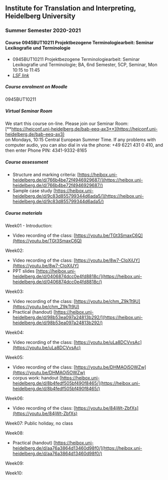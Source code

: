 ## Institute for Translation and Interpreting, Heidelberg University
### Summer Semester 2020-2021
#### Course 0945BUT10211 Projektbezogene Terminologiearbeit: Seminar Lexikografie und Terminologie

- 0945BUT10211 Projektbezogene Terminologiearbeit: Seminar Lexikografie und Terminologie; BA, 6nd Semester, 5CP, Seminar, Mon 10:15  to 11:45
- [*LSF link*](https://lsf.uni-heidelberg.de/qisserver/rds?state=verpublish&status=init&vmfile=no&publishid=333791&moduleCall=webInfo&publishConfFile=webInfo&publishSubDir=veranstaltung)  

##### Course enrolment on Moodle
0945BUT10211

##### Virtual Seminar Room

We start this course on-line. Please join our Seminar Room:  
[**https://heiconf.uni-heidelberg.de/bab-eeq-ax3**](https://heiconf.uni-heidelberg.de/bab-eeq-ax3)  
on Mondays, 10:15 Central European Summer Time. If any problems with computer audio, you can also dial in via the phone: +49 6221 431 0 410, and then enter Phone PIN: 4341-9332-8165

##### Course assessment
- Structure and marking criteria: [https://heibox.uni-heidelberg.de/d/766b4be72f4946929687/](https://heibox.uni-heidelberg.de/d/766b4be72f4946929687/)
- Sample case study [https://heibox.uni-heidelberg.de/d/9c83d855799344d6ada5/](https://heibox.uni-heidelberg.de/d/9c83d855799344d6ada5/)

##### Course materials

Week01 - Introduction:
- Video recording of the class: [https://youtu.be/TGt3SmaxC6Q](https://youtu.be/TGt3SmaxC6Q)

Week02:
- Video recording of the class: [https://youtu.be/8w7-CIoXiUY](https://youtu.be/8w7-CIoXiUY)
- PPT slides [https://heibox.uni-heidelberg.de/d/0406874dcc0e4fd8818c/](https://heibox.uni-heidelberg.de/d/0406874dcc0e4fd8818c/)

Week03:
- Video recording of the class: [https://youtu.be/chm_Z9kTt9U](https://youtu.be/chm_Z9kTt9U)
- Practical (handout) [https://heibox.uni-heidelberg.de/d/98b53ea097a24813b292/](https://heibox.uni-heidelberg.de/d/98b53ea097a24813b292/)

Week04:
- Video recording of the class: [https://youtu.be/uLa8DCVvsAc](https://youtu.be/uLa8DCVvsAc)

Week05:
- Video recording of the class: [https://youtu.be/DHMAOj5OWZw](https://youtu.be/DHMAOj5OWZw)
- corpus work: handout [https://heibox.uni-heidelberg.de/d/8b4fedf505bf490f8465/](https://heibox.uni-heidelberg.de/d/8b4fedf505bf490f8465/)

Week06:
- Video recording of the class: [https://youtu.be/84jWt-ZbfXs](https://youtu.be/84jWt-ZbfXs)


Week07: Public holiday, no class

Week08:
- Practical (handout) [https://heibox.uni-heidelberg.de/d/aa76a3864d13460d98f0/](https://heibox.uni-heidelberg.de/d/aa76a3864d13460d98f0/)

Week09:

Week10:
